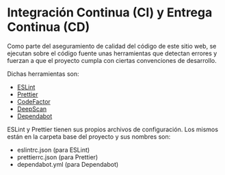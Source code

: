 # Integración Continua (CI) y Entrega Continua (CD)

Como parte del aseguramiento de calidad del código de este sitio web, se ejecutan sobre el código fuente unas herramientas que detectan errores y fuerzan a que el proyecto cumpla con ciertas convenciones de desarrollo.

Dichas herramientas son:

- [ESLint](https://eslint.org/)
- [Prettier](https://prettier.io/)
- [CodeFactor](https://www.codefactor.io/)
- [DeepScan](https://deepscan.io/)
- [Dependabot](https://dependabot.com/)

ESLint y Prettier tienen sus propios archivos de configuración. Los mismos están en la carpeta base del proyecto y sus nombres son:
- eslintrc.json (para ESLint)
- prettierrc.json (para Prettier)
- dependabot.yml (para Dependabot)
